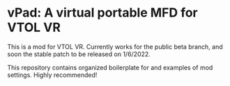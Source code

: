 # vPad: A virtual portable MFD for VTOL VR

This is a mod for VTOL VR. Currently works for the public beta branch, and soon the stable patch to be released on 1/6/2022.

This repository contains organized boilerplate for and examples of mod settings. Highly recommended!
